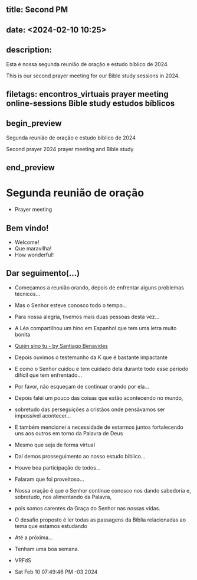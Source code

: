 ## title: Second PM
## date: <2024-02-10 10:25>

## description:

Esta é nossa segunda reunião de oração e estudo bíblico de 2024.

This is our second prayer meeting for our Bible study sessions in 2024.

## filetags: encontros_virtuais prayer meeting online-sessions Bible study estudos bíblicos

## begin_preview

Segunda reunião de oração e estudo bíblico de 2024

Second prayer 2024 prayer meeting and Bible study

## end_preview

# Segunda reunião de oração
- Prayer meeting

## Bem vindo!

- Welcome!
- Que maravilha!
- How wonderful!

## Dar seguimento(...)

- Começamos a reunião orando, depois de enfrentar alguns problemas técnicos...
- Mas o Senhor esteve conosco todo o tempo...
- Para nossa alegria, tivemos mais duas pessoas desta vez...
- A Léa compartilhou um hino em Espanhol que tem uma letra muito bonita
- [Quién sino tu - by Santiago Benavides](https://m.youtube.com/watch?v=zqAp17xyOfw)
- Depois ouvimos o testemunho da K que é bastante impactante
- E como o Senhor cuidou e tem cuidado dela durante todo esse período difícil que tem enfrentado...
- Por favor, não esqueçam de continuar orando por ela...
- Depois falei um pouco das coisas que estão acontecendo no mundo, 
- sobretudo das perseguições a cristãos onde pensávamos ser impossível acontecer...
- E também mencionei a necessidade de estarmos juntos fortalecendo uns aos outros em torno da Palavra de Deus
- Mesmo que seja de forma virtual
- Daí demos prosseguimento ao nosso estudo bíblico...
- Houve boa participação de todos...
- Falaram que foi proveitoso...
- Nossa oração é que o Senhor continue conosco nos dando sabedoria e, sobretudo, nos alimentando da Palavra,
- pois somos carentes da Graça do Senhor nas nossas vidas.
- O desafio proposto é ler todas as passagens da Bíblia relacionadas ao tema que estamos estudando
- Até a próxima...
- Tenham uma boa semana.

- VRFdS
- Sat Feb 10 07:49:46 PM -03 2024
